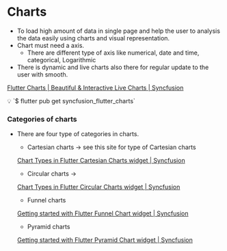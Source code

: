 # Charts

- To load high amount of data in single page and help the user to analysis the data easily using charts and visual representation.
- Chart must need a axis.
    - There are different type of axis like numerical, date and time, categorical, Logarithmic
- There is dynamic and live charts also there for regular update to the user with smooth.

[Flutter Charts | Beautiful & Interactive Live Charts | Syncfusion](https://www.syncfusion.com/flutter-widgets/flutter-charts)

<aside>
💡 `$ flutter pub get syncfusion_flutter_charts`

</aside>

### Categories of charts

- There are four type of categories in charts.
    - Cartesian charts → see this site for type of Cartesian charts
    
    [Chart Types in Flutter Cartesian Charts widget | Syncfusion](https://help.syncfusion.com/flutter/cartesian-charts/charts-type)
    
    - Circular charts →
    
    [Chart Types in Flutter Circular Charts widget | Syncfusion](https://help.syncfusion.com/flutter/circular-charts/charts-type)
    
    - Funnel charts
    
    [Getting started with Flutter Funnel Chart widget | Syncfusion](https://help.syncfusion.com/flutter/funnel-chart/getting-started)
    
    - Pyramid charts
    
    [Getting started with Flutter Pyramid Chart widget | Syncfusion](https://help.syncfusion.com/flutter/pyramid-chart/getting-started)
